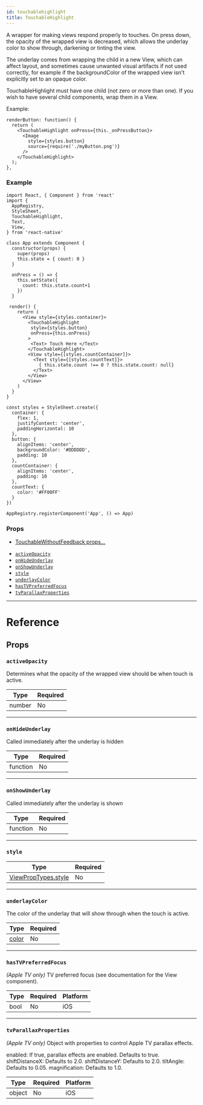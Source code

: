 ```yaml
---
id: touchablehighlight
title: TouchableHighlight
---
```

A wrapper for making views respond properly to touches.
On press down, the opacity of the wrapped view is decreased, which allows
the underlay color to show through, darkening or tinting the view.

The underlay comes from wrapping the child in a new View, which can affect
layout, and sometimes cause unwanted visual artifacts if not used correctly,
for example if the backgroundColor of the wrapped view isn't explicitly set
to an opaque color.

TouchableHighlight must have one child (not zero or more than one).
If you wish to have several child components, wrap them in a View.

Example:

```
renderButton: function() {
  return (
    <TouchableHighlight onPress={this._onPressButton}>
      <Image
        style={styles.button}
        source={require('./myButton.png')}
      />
    </TouchableHighlight>
  );
},
```


### Example

```ReactNativeWebPlayer
import React, { Component } from 'react'
import {
  AppRegistry,
  StyleSheet,
  TouchableHighlight,
  Text,
  View,
} from 'react-native'

class App extends Component {
  constructor(props) {
    super(props)
    this.state = { count: 0 }
  }

  onPress = () => {
    this.setState({
      count: this.state.count+1
    })
  }

 render() {
    return (
      <View style={styles.container}>
        <TouchableHighlight
         style={styles.button}
         onPress={this.onPress}
        >
         <Text> Touch Here </Text>
        </TouchableHighlight>
        <View style={[styles.countContainer]}>
          <Text style={[styles.countText]}>
            { this.state.count !== 0 ? this.state.count: null}
          </Text>
        </View>
      </View>
    )
  }
}

const styles = StyleSheet.create({
  container: {
    flex: 1,
    justifyContent: 'center',
    paddingHorizontal: 10
  },
  button: {
    alignItems: 'center',
    backgroundColor: '#DDDDDD',
    padding: 10
  },
  countContainer: {
    alignItems: 'center',
    padding: 10
  },
  countText: {
    color: '#FF00FF'
  }
})

AppRegistry.registerComponent('App', () => App)
```

### Props

* [TouchableWithoutFeedback props...](docs/touchablewithoutfeedback.html#props)
- [`activeOpacity`](docs/touchablehighlight.html#activeopacity)
- [`onHideUnderlay`](docs/touchablehighlight.html#onhideunderlay)
- [`onShowUnderlay`](docs/touchablehighlight.html#onshowunderlay)
- [`style`](docs/touchablehighlight.html#style)
- [`underlayColor`](docs/touchablehighlight.html#underlaycolor)
- [`hasTVPreferredFocus`](docs/touchablehighlight.html#hastvpreferredfocus)
- [`tvParallaxProperties`](docs/touchablehighlight.html#tvparallaxproperties)






---

# Reference

## Props

### `activeOpacity`

Determines what the opacity of the wrapped view should be when touch is
active.

| Type | Required |
| - | - |
| number | No |




---

### `onHideUnderlay`

Called immediately after the underlay is hidden

| Type | Required |
| - | - |
| function | No |




---

### `onShowUnderlay`

Called immediately after the underlay is shown

| Type | Required |
| - | - |
| function | No |




---

### `style`



| Type | Required |
| - | - |
| [ViewPropTypes.style](docs/viewproptypes.html#style) | No |




---

### `underlayColor`

The color of the underlay that will show through when the touch is
active.

| Type | Required |
| - | - |
| [color](docs/colors.html) | No |




---

### `hasTVPreferredFocus`

*(Apple TV only)* TV preferred focus (see documentation for the View component).



| Type | Required | Platform |
| - | - | - |
| bool | No | iOS  |




---

### `tvParallaxProperties`

*(Apple TV only)* Object with properties to control Apple TV parallax effects.

enabled: If true, parallax effects are enabled.  Defaults to true.
shiftDistanceX: Defaults to 2.0.
shiftDistanceY: Defaults to 2.0.
tiltAngle: Defaults to 0.05.
magnification: Defaults to 1.0.



| Type | Required | Platform |
| - | - | - |
| object | No | iOS  |






